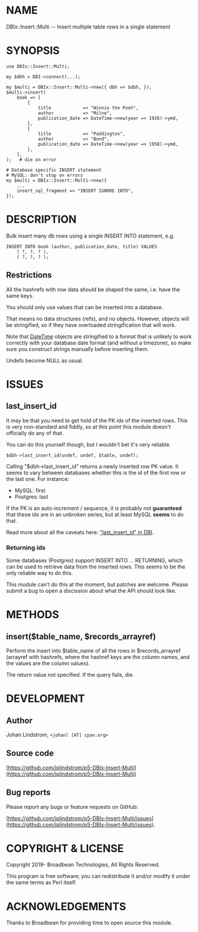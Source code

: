 # NAME

DBIx::Insert::Multi -- Insert multiple table rows in a single statement

# SYNOPSIS

    use DBIx::Insert::Multi;

    my $dbh = DBI->connect(...);

    my $multi = DBIx::Insert::Multi->new({ dbh => $dbh, });
    $multi->insert(
        book => [
            {
                title            => "Winnie the Pooh",
                author           => "Milne",
                publication_date => DateTime->new(year => 1926)->ymd,
            },
            {
                title            => "Paddington",
                author           => "Bond",
                publication_date => DateTime->new(year => 1958)->ymd,
            },
        ],
    );   # die on error

    # Database specific INSERT statement
    # MySQL: don't stop on errors
    my $multi = DBIx::Insert::Multi->new({
        ...
        insert_sql_fragment => "INSERT IGNORE INTO",
    });

# DESCRIPTION

Bulk insert many db rows using a single INSERT INTO statement, e.g.

    INSERT INTO book (author, publication_date, title) VALUES
        ( ?, ?, ? ),
        ( ?, ?, ? );

## Restrictions

All the hashrefs with row data should be shaped the same, i.e. have
the same keys.

You should only use values that can be inserted into a database.

That means no data structures (refs), and no objects. However, objects
will be stringified, so if they have overloaded stringification that
will work.

Note that [DateTime](https://metacpan.org/pod/DateTime) objects are stringified to a format that is
unlikely to work correctly with your database date format (and without
a timezone), so make sure you construct strings manually before
inserting them.

Undefs become NULL as usual.

# ISSUES

## last\_insert\_id

It may be that you need to get hold of the PK ids of the inserted
rows. This is very non-standard and fiddly, so at this point this
module doesn't officially do any of that.

You can do this yourself though, but I wouldn't bet it's very
reliable.

    $dbh->last_insert_id(undef, undef, $table, undef);

Calling "$dbh->last\_insert\_id" returns a newly inserted row PK
value. It seems to vary between databases whether this is the id of
the first row or the last one. For instance:

- MySQL: first
- Postgres: last

If the PK is an auto-increment / sequence, it is probably not
**guaranteed** that these ids are in an unbroken series, but at least
MySQL **seems** to do that.

Read more about all the caveats here: ["last\_insert\_id" in DBI](https://metacpan.org/pod/DBI#last_insert_id).

### Returning ids

Some databases (Postgres) support INSERT INTO ... RETURNING, which can
be used to retrieve data from the inserted rows. This seems to be the
only reliable way to do this.

This module can't do this at the moment, but patches are
welcome. Please submit a bug to open a discission about what the API
should look like.

# METHODS

## insert($table\_name, $records\_arrayref)

Perform the insert into $table\_name of all the rows in
$records\_arrayref (arrayref with hashrefs, where the hashref keys are
the column names, and the values are the column values).

The return value not specified. If the query fails, die.

# DEVELOPMENT

## Author

Johan Lindstrom, `<johanl [AT] cpan.org>`

## Source code

[https://github.com/jplindstrom/p5-DBIx-Insert-Multi](https://github.com/jplindstrom/p5-DBIx-Insert-Multi)

## Bug reports

Please report any bugs or feature requests on GitHub:

[https://github.com/jplindstrom/p5-DBIx-Insert-Multi/issues](https://github.com/jplindstrom/p5-DBIx-Insert-Multi/issues).

# COPYRIGHT & LICENSE

Copyright 2019- Broadbean Technologies, All Rights Reserved.

This program is free software; you can redistribute it and/or modify
it under the same terms as Perl itself.

# ACKNOWLEDGEMENTS

Thanks to Broadbean for providing time to open source this module.

